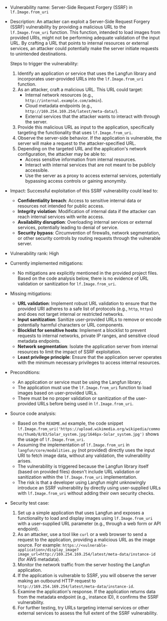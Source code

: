 - Vulnerability name: Server-Side Request Forgery (SSRF) in `lf.Image.from_uri`

- Description:
  An attacker can exploit a Server-Side Request Forgery (SSRF) vulnerability by providing a malicious URL to the `lf.Image.from_uri` function. This function, intended to load images from provided URIs, might not be performing adequate validation of the input URL. By crafting a URL that points to internal resources or external services, an attacker could potentially make the server initiate requests to unintended destinations.

  Steps to trigger the vulnerability:
  1. Identify an application or service that uses the Langfun library and incorporates user-provided URLs into the `lf.Image.from_uri` function.
  2. As an attacker, craft a malicious URL. This URL could target:
      - Internal network resources (e.g., `http://internal.example.com/admin`).
      - Cloud metadata endpoints (e.g., `http://169.254.169.254/latest/meta-data/`).
      - External services that the attacker wants to interact with through the server.
  3. Provide this malicious URL as input to the application, specifically targeting the functionality that uses `lf.Image.from_uri`.
  4. Observe the server-side behavior. If the application is vulnerable, the server will make a request to the attacker-specified URL.
  5. Depending on the targeted URL and the application's network configuration, the attacker may be able to:
      - Access sensitive information from internal resources.
      - Interact with internal services that are not meant to be publicly accessible.
      - Use the server as a proxy to access external services, potentially bypassing access controls or gaining anonymity.

- Impact:
  Successful exploitation of this SSRF vulnerability could lead to:
  - **Confidentiality breach**: Access to sensitive internal data or resources not intended for public access.
  - **Integrity violation**: Modification of internal data if the attacker can reach internal services with write access.
  - **Availability disruption**: Overloading internal services or external services, potentially leading to denial of service.
  - **Security bypass**: Circumvention of firewalls, network segmentation, or other security controls by routing requests through the vulnerable server.

- Vulnerability rank: High

- Currently implemented mitigations:
  - No mitigations are explicitly mentioned in the provided project files. Based on the code analysis below, there is no evidence of URL validation or sanitization for `lf.Image.from_uri`.

- Missing mitigations:
  - **URL validation**: Implement robust URL validation to ensure that the provided URI adheres to a safe list of protocols (e.g., `http`, `https`) and does not target internal or restricted networks.
  - **Input sanitization**: Sanitize user-provided URLs to remove or encode potentially harmful characters or URL components.
  - **Blocklist for sensitive hosts**: Implement a blocklist to prevent requests to internal networks, private IP ranges, and sensitive cloud metadata endpoints.
  - **Network segmentation**: Isolate the application server from internal resources to limit the impact of SSRF exploitation.
  - **Least privilege principle**: Ensure that the application server operates with the minimum necessary privileges to access internal resources.

- Preconditions:
  - An application or service must be using the Langfun library.
  - The application must use the `lf.Image.from_uri` function to load images based on user-provided URLs.
  - There must be no proper validation or sanitization of the user-provided URLs before being used in `lf.Image.from_uri`.

- Source code analysis:
  - Based on the `README.md` example, the code snippet `lf.Image.from_uri('https://upload.wikimedia.org/wikipedia/commons/thumb/8/83/Solar_system.jpg/1646px-Solar_system.jpg')` shows the usage of `lf.Image.from_uri`.
  - Assuming the implementation of `lf.Image.from_uri` in `langfun/core/modalities.py` (not provided) directly uses the input URI to fetch image data, without any validation, the vulnerability arises.
  - The vulnerability is triggered because the Langfun library itself (based on provided files) doesn't include URL validation or sanitization within the `lf.Image.from_uri` implementation.
  - The risk is that a developer using Langfun might unknowingly introduce an SSRF vulnerability by directly using user-supplied URLs with `lf.Image.from_uri` without adding their own security checks.

- Security test case:
  1. Set up a simple application that uses Langfun and exposes a functionality to load and display images using `lf.Image.from_uri` with a user-supplied URL parameter (e.g., through a web form or API endpoint).
  2. As an attacker, use a tool like `curl` or a web browser to send a request to the application, providing a malicious URL as the image source. For example:
     `https://<vulnerable-application>/display_image?image_url=http://169.254.169.254/latest/meta-data/instance-id` (for AWS metadata).
  3. Monitor the network traffic from the server hosting the Langfun application.
  4. If the application is vulnerable to SSRF, you will observe the server making an outbound HTTP request to `http://169.254.169.254/latest/meta-data/instance-id`.
  5. Examine the application's response. If the application returns data from the metadata endpoint (e.g., instance ID), it confirms the SSRF vulnerability.
  6. For further testing, try URLs targeting internal services or other external services to assess the full extent of the SSRF vulnerability.
